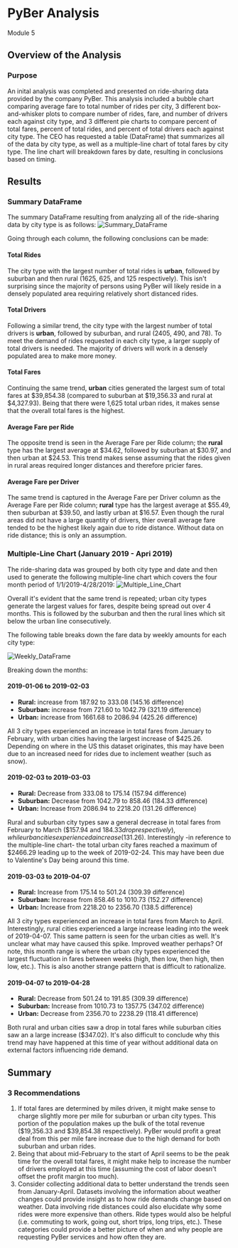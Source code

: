 # PyBer Analysis
Module 5

## Overview of the Analysis
### Purpose
An inital analysis was completed and presented on ride-sharing data provided by the company PyBer. This analysis included a bubble chart comparing average fare to total number of rides per city, 3 different box-and-whisker plots to compare number of rides, fare, and number of drivers each against city type, and 3 different pie charts to compare percent of total fares, percent of total rides, and percent of total drivers each against city type. The CEO has requested a table (DataFrame) that summarizes all of the data by city type, as well as a multiple-line chart of total fares by city type. The line chart will breakdown fares by date, resulting in conclusions based on timing.

## Results
### Summary DataFrame
The summary DataFrame resulting from analyzing all of the ride-sharing data by city type is as follows:
![Summary_DataFrame](https://user-images.githubusercontent.com/107309793/179505711-fb48df28-5462-408d-90c3-cd05c41bf186.png)

Going through each column, the following conclusions can be made:
#### Total Rides
The city type with the largest number of total rides is **urban**, followed by suburban and then rural (1625, 625, and 125 respectively). This isn't surprising since the majority of persons using PyBer will likely reside in a densely populated area requiring relatively short distanced rides.
#### Total Drivers
Following a similar trend, the city type with the largest number of total drivers is **urban**, followed by suburban, and rural (2405, 490, and 78). To meet the demand of rides requested in each city type, a larger supply of total drivers is needed. The majority of drivers will work in a densely populated area to make more money.
#### Total Fares
Continuing the same trend, **urban** cities generated the largest sum of total fares at $39,854.38 (compared to suburban at $19,356.33 and rural at $4,327.93). Being that there were 1,625 total urban rides, it makes sense that the overall total fares is the highest.
#### Average Fare per Ride
The opposite trend is seen in the Average Fare per Ride column; the **rural** type has the largest average at $34.62, followed by suburban at $30.97, and then urban at $24.53. This trend makes sense assuming that the rides given in rural areas required longer distances and therefore pricier fares.
#### Average Fare per Driver
The same trend is captured in the Average Fare per Driver column as the Average Fare per Ride column; **rural** type has the largest average at $55.49, then suburban at $39.50, and lastly urban at $16.57. Even though the rural areas did not have a large quantity of drivers, thier overall average fare tended to be the highest likely again due to ride distance. Without data on ride distance; this is only an assumption.

### Multiple-Line Chart (January 2019 - Apri 2019)
The ride-sharing data was grouped by both city type and date and then used to generate the following multiple-line chart which covers the four month period of 1/1/2019-4/28/2019:
![Multiple_Line_Chart](https://user-images.githubusercontent.com/107309793/179510503-c50a3596-0062-40ea-98ba-4b511d8905ab.png)

Overall it's evident that the same trend is repeated; urban city types generate the largest values for fares, despite being spread out over 4 months. This is followed by the suburban and then the rural lines which sit below the urban line consecutively.

The following table breaks down the fare data by weekly amounts for each city type:

![Weekly_DataFrame](https://user-images.githubusercontent.com/107309793/179642026-0d44f6b8-c7c4-45ac-9b98-6db20594370a.png)

Breaking down the months:

#### 2019-01-06 to 2019-02-03
- **Rural:** increase from 187.92 to 333.08 (145.16 difference) 
- **Suburban:** increase from 721.60 to 1042.79 (321.19 difference)
- **Urban:** increase from 1661.68 to 2086.94 (425.26 difference)

All 3 city types experienced an increase in total fares from January to February, with urban cities having the largest increase of $425.26. Depending on where in the US this dataset originates, this may have been due to an increased need for rides due to inclement weather (such as snow).

#### 2019-02-03 to 2019-03-03
- **Rural:** Decrease from 333.08 to 175.14 (157.94 difference)
- **Suburban:** Decrease from 1042.79 to 858.46 (184.33 difference)
- **Urban:** Increase from 2086.94 to 2218.20 (131.26 difference)

Rural and suburban city types saw a general decrease in total fares from February to March ($157.94 and $184.33 drop respectively), while urban cities experienced a increase ($131.26). Interestingly -in reference to the multiple-line chart- the total urban city fares reached a maximum of $2466.29 leading up to the week of 2019-02-24. This may have been due to Valentine's Day being around this time.

#### 2019-03-03 to 2019-04-07
- **Rural:** Increase from 175.14 to 501.24 (309.39 difference)
- **Suburban:** Increase from 858.46 to 1010.73 (152.27 difference)
- **Urban:** Increase from 2218.20 to 2356.70 (138.5 difference)

All 3 city types experienced an increase in total fares from March to April. Interestingly, rural cities experienced a large increase leading into the week of 2019-04-07. This same pattern is seen for the urban cities as well. It's unclear what may have caused this spike. Improved weather perhaps? Of note, this month range is where the urban city types experienced the largest fluctuation in fares between weeks (high, then low, then high, then low, etc.). This is also another strange pattern that is difficult to rationalize.

#### 2019-04-07 to 2019-04-28
- **Rural:** Decrease from 501.24 to 191.85 (309.39 difference)
- **Suburban:** Increase from 1010.73 to 1357.75 (347.02 difference)
- **Urban:** Decrease from 2356.70 to 2238.29 (118.41 difference)

Both rural and urban cities saw a drop in total fares while suburban cities saw an a large increase ($347.02). It's also difficult to conclude why this trend may have happened at this time of year without additional data on external factors influencing ride demand.

## Summary

### 3 Recommendations
1. If total fares are determined by miles driven, it might make sense to charge slightly more per mile for suburban or urban city types. This portion of the population makes up the bulk of the total revenue ($19,356.33 and $39,854.38 respectively). PyBer would profit a great deal from this per mile fare increase due to the high demand for both suburban and urban rides.
2. Being that about mid-February to the start of April seems to be the peak time for the overall total fares, it might make help to increase the number of drivers employed at this time (assuming the cost of labor doesn't offset the profit margin too much).
3. Consider collecting additional data to better understand the trends seen from January-April. Datasets involving the information about weather changes could provide insight as to how ride demands change based on weather. Data involving ride distances could also elucidate why some rides were more expensive than others. Ride types would also be helpful (i.e. commuting to work, going out, short trips, long trips, etc.). These categories could provide a better picture of when and why people are requesting PyBer services and how often they are.

